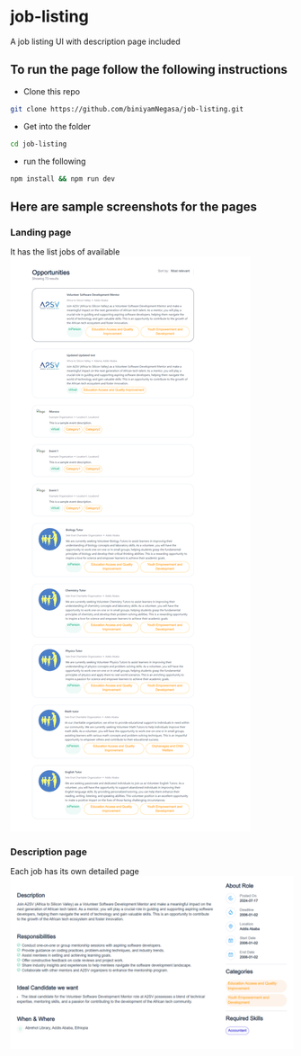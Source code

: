 # job-listing

A job listing UI with description page included

## To run the page follow the following instructions

- Clone this repo

```bash
git clone https://github.com/biniyamNegasa/job-listing.git
```

- Get into the folder

```bash
cd job-listing
```

- run the following

```bash
npm install && npm run dev
```

## Here are sample screenshots for the pages

### Landing page

It has the list jobs of available
![description page part 1](./public/fullpage.png)

### Description page

Each job has its own detailed page
![description page part 2](./public/screencaptureApplicantDashboard.png)
